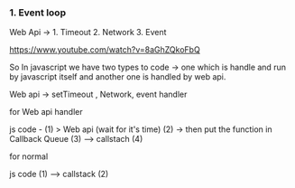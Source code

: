
### 1. Event loop
 Web Api -> 1. Timeout
             2. Network
             3. Event

https://www.youtube.com/watch?v=8aGhZQkoFbQ
  


So In javascript we have two types to code -> one which is handle and  run by javascript itself and another one is handled by web api.

Web api -> setTimeout , Network, event handler

for Web api handler

js code - (1) > Web api (wait for it's time) (2) -> then put the function in Callback Queue  (3) --> callstach (4)


for normal 

js code (1)  --> callstack (2)
